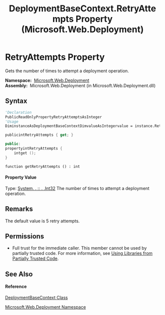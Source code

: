 ﻿---
title: DeploymentBaseContext.RetryAttempts Property  (Microsoft.Web.Deployment)
TOCTitle: RetryAttempts Property
ms:assetid: P:Microsoft.Web.Deployment.DeploymentBaseContext.RetryAttempts
ms:mtpsurl: https://msdn.microsoft.com/en-us/library/microsoft.web.deployment.deploymentbasecontext.retryattempts(v=VS.90)
ms:contentKeyID: 20209265
ms.date: 05/02/2012
mtps_version: v=VS.90
f1_keywords:
- Microsoft.Web.Deployment.DeploymentBaseContext.RetryAttempts
- Microsoft.Web.Deployment.DeploymentBaseContext.get_RetryAttempts
dev_langs:
- CSharp
- JScript
- VB
- c++
api_location:
- Microsoft.Web.Deployment.dll
api_name:
- Microsoft.Web.Deployment.DeploymentBaseContext.get_RetryAttempts
- Microsoft.Web.Deployment.DeploymentBaseContext.RetryAttempts
api_type:
- Managed
topic_type:
- apiref
- kbSyntax
product_family_name: VS
ROBOTS: INDEX,FOLLOW
---

# RetryAttempts Property

Gets the number of times to attempt a deployment operation.

**Namespace:**  [Microsoft.Web.Deployment](microsoft-web-deployment-namespace.md)  
**Assembly:**  Microsoft.Web.Deployment (in Microsoft.Web.Deployment.dll)

## Syntax

``` vb
'Declaration
PublicReadOnlyPropertyRetryAttemptsAsInteger
'Usage
DiminstanceAsDeploymentBaseContextDimvalueAsIntegervalue = instance.RetryAttempts
```

``` csharp
publicintRetryAttempts { get; }
```

``` c++
public:
propertyintRetryAttempts {
    intget ();
}
```

``` jscript
function getRetryAttempts () : int
```

#### Property Value

Type: [System. . :: . .Int32](https://msdn.microsoft.com/en-us/library/td2s409d\(v=vs.90\))  
The number of times to attempt a deployment operation.  

## Remarks

The default value is 5 retry attempts.

## Permissions

  - Full trust for the immediate caller. This member cannot be used by partially trusted code. For more information, see [Using Libraries from Partially Trusted Code](https://msdn.microsoft.com/en-us/library/8skskf63\(v=vs.90\)).

## See Also

#### Reference

[DeploymentBaseContext Class](deploymentbasecontext-class-microsoft-web-deployment.md)

[Microsoft.Web.Deployment Namespace](microsoft-web-deployment-namespace.md)

